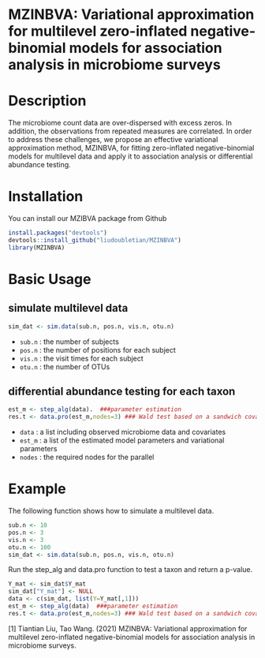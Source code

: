 # MZINBVA: Variational approximation for multilevel zero-inflated negative-binomial models for association analysis in microbiome surveys

# Description
The microbiome count data are over-dispersed with excess zeros. In addition, the observations from repeated measures are correlated. In order to address these challenges, we propose an effective variational approximation method, MZINBVA, for fitting zero-inflated negative-binomial models for multilevel data and apply it to association analysis or differential abundance testing.

# Installation
You can install our MZIBVA package from Github
```r
install.packages("devtools")  
devtools::install_github("liudoubletian/MZINBVA")  
library(MZINBVA)  
```
# Basic Usage
## simulate multilevel data
```r
sim_dat <- sim.data(sub.n, pos.n, vis.n, otu.n)
```
* `sub.n` : the number of subjects
* `pos.n` : the number of positions for each subject
* `vis.n` : the visit times for each subject
* `otu.n` : the number of OTUs


 

## differential abundance testing for each taxon
```r
est_m <- step_alg(data).  ###parameter estimation
res.t <- data.pro(est_m,nodes=3) ### Wald test based on a sandwich covariance structure
```
* `data` : a list including observed microbiome data and covariates
* `est_m` : a list of the estimated model parameters and variational parameters
* `nodes` : the required nodes for the parallel 

# Example
The following function shows how to simulate a multilevel data.  
```r
sub.n <- 10
pos.n <- 3
vis.n <- 3
otu.n <- 100
sim_dat <- sim.data(sub.n, pos.n, vis.n, otu.n)

```

Run the step_alg and data.pro function to test a taxon and return a p-value.

```r
Y_mat <- sim_dat$Y_mat
sim_dat["Y_mat"] <- NULL
data <- c(sim_dat, list(Y=Y_mat[,1]))
est_m <- step_alg(data)  ###parameter estimation
res.t <- data.pro(est_m,nodes=3) ### Wald test based on a sandwich covariance structure
```

[1] Tiantian Liu, Tao Wang. (2021) MZINBVA: Variational approximation for multilevel zero-inflated negative-binomial models for association analysis in microbiome surveys.



